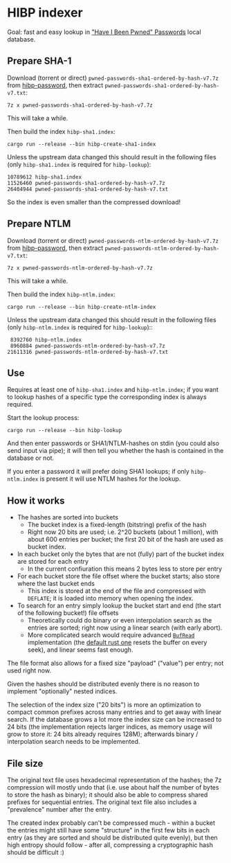 # HIBP indexer

Goal: fast and easy lookup in ["Have I Been Pwned" Passwords][hibp-password] local database.

## Prepare SHA-1

Download (torrent or direct) `pwned-passwords-sha1-ordered-by-hash-v7.7z` from [hibp-password], then extract `pwned-passwords-sha1-ordered-by-hash-v7.txt`:

    7z x pwned-passwords-sha1-ordered-by-hash-v7.7z

This will take a while.

Then build the index `hibp-sha1.index`:

    cargo run --release --bin hibp-create-sha1-index

Unless the upstream data changed this should result in the following files (only `hibp-sha1.index` is required for `hibp-lookup`):

    10789612 hibp-sha1.index
    11526460 pwned-passwords-sha1-ordered-by-hash-v7.7z
    26404944 pwned-passwords-sha1-ordered-by-hash-v7.txt

So the index is even smaller than the compressed download!

## Prepare NTLM

Download (torrent or direct) `pwned-passwords-ntlm-ordered-by-hash-v7.7z` from [hibp-password], then extract `pwned-passwords-ntlm-ordered-by-hash-v7.txt`:

    7z x pwned-passwords-ntlm-ordered-by-hash-v7.7z

This will take a while.

Then build the index `hibp-ntlm.index`:

    cargo run --release --bin hibp-create-ntlm-index

Unless the upstream data changed this should result in the following files (only `hibp-ntlm.index` is required for `hibp-lookup`)::

     8392760 hibp-ntlm.index
     8960884 pwned-passwords-ntlm-ordered-by-hash-v7.7z
    21611316 pwned-passwords-ntlm-ordered-by-hash-v7.txt

## Use

Requires at least one of `hibp-sha1.index` and `hibp-ntlm.index`; if you want to lookup hashes of a specific type the corresponding index is always required.

Start the lookup process:

    cargo run --release --bin hibp-lookup

And then enter passwords or SHA1/NTLM-hashes on stdin (you could also send input via pipe); it will then tell you whether the hash is contained in the database or not.

If you enter a password it will prefer doing SHA1 lookups; if only `hibp-ntlm.index` is present it will use NTLM hashes for the lookup.

## How it works

- The hashes are sorted into buckets
  - The bucket index is a fixed-length (bitstring) prefix of the hash
  - Right now 20 bits are used; i.e. 2^20 buckets (about 1 million), with about 600 entries per bucket; the first 20 bit of the hash are used as bucket index.
- In each bucket only the bytes that are not (fully) part of the bucket index are stored for each entry
  - In the current confiuration this means 2 bytes less to store per entry
- For each bucket store the file offset where the bucket starts; also store where the last bucket ends
  - This index is stored at the end of the file and compressed with `DEFLATE`; it is loaded into memory when opening the index.
- To search for an entry simply lookup the bucket start and end (the start of the following bucket!) file offsets
  - Theoretically could do binary or even interpolation search as the entries are sorted; right now using a linear search (with early abort).
  - More complicated search would require advanced [`BufRead`] implementation (the [default rust one][`BufReader`] resets the buffer on every seek), and linear seems fast enough.

The file format also allows for a fixed size "payload" ("value") per entry; not used right now.

Given the hashes should be distributed evenly there is no reason to implement "optionally" nested indices.

The selection of the index size ("20 bits") is more an optimization to compact common prefixes across many entries and to get away with linear search.
If the database grows a lot more the index size can be increased to 24 bits (the implementation rejects larger indices, as memory usage will grow to store it: 24 bits already requires 128M); afterwards binary / interpolation search needs to be implemented.

## File size

The original text file uses hexadecimal representation of the hashes; the 7z compression will mostly undo that (i.e. use about half the number of bytes to store the hash as binary); it should also be able to compress shared prefixes for sequential entries.
The original text file also includes a "prevalence" number after the entry.

The created index probably can't be compressed much - within a bucket the entries might still have some "structure" in the first few bits in each entry (as they are sorted and should be distributed quite evenly), but then high entropy should follow - after all, compressing a cryptographic hash should be difficult :)

[hibp-password]: https://haveibeenpwned.com/Passwords
[`BufRead`]: https://doc.rust-lang.org/std/io/trait.BufRead.html
[`BufReader`]: https://doc.rust-lang.org/std/io/struct.BufReader.html
